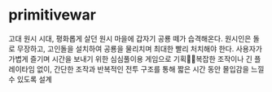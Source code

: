 # primitivewar
고대 원시 시대, 평화롭게 살던 원시 마을에 갑자기 공룡 떼가 습격해온다. 원시인은 돌로 무장하고, 고인돌을 설치하여 공룡을 물리치며 최대한 빨리 처치해야 한다.
사용자가 가볍게 즐기며 시간을 보내기 위한 심심풀이용 게임으로 기획복잡한 조작이나 긴 플레이타임 없이, 간단한 조작과 반복적인 전투 구조를 통해 짧은 시간 동안 몰입감을 느낄 수 있도록 설계
